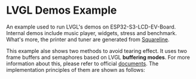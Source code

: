 # LVGL Demos Example

An example used to run LVGL's demos on ESP32-S3-LCD-EV-Board. Internal demos include music player, widgets, stress and benchmark. What's more, the printer and tuner are generated from [Squareline](https://squareline.io/).

This example alse shows two methods to avoid tearing effect. It uses two frame buffers and semaphores based on LVGL **buffering modes**. For more information about this, please refer to official [documents](https://docs.lvgl.io/master/porting/display.html?#buffering-modes). The implementation principles of them are shown as follows:
